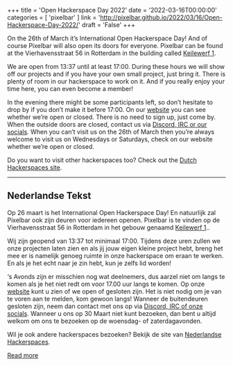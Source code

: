 +++
title = 'Open Hackerspace Day 2022'
date = '2022-03-16T00:00:00'
categories = [ 
 'pixelbar' 
] 
link = 'http://pixelbar.github.io/2022/03/16/Open-Hackerspace-Day-2022/'
draft = 'False'
+++

<p>On the 26th of March it’s International Open Hackerspace Day! And of course Pixelbar will also open its doors for everyone. Pixelbar can be found at the Vierhavensstraat 56 in Rotterdam in the building called <a href="https://pixelbar.nl/contact/">Keilewerf 1</a>.</p>

<p>We are open from 13:37 until at least 17:00. During these hours we will show off our projects and if you have your own small project, just bring it. There is plenty of room in our hackerspace to work on it. And if you really enjoy your time here, you can even become a member!</p>

<p>In the evening there might be some participants left, so don’t hesitate to drop by if you don’t make it before 17:00. On our <a href="https://www.pixelbar.nl/">website</a> you can see whether we’re open or closed. There is no need to sign up, just come by. When the outside doors are closed, contact us via <a href="https://pixelbar.nl/contact/">Discord, IRC or our socials</a>. When you can’t visit us on the 26th of March then you’re always welcome to visit us on Wednesdays or Saturdays, check on our website whether we’re open or closed.</p>

<p>Do you want to visit other hackerspaces too? Check out the <a href="https://hackerspaces.nl/">Dutch Hackerspaces site</a>.</p>

<hr />
<h2>Nederlandse Tekst</h2>

<p>Op 26 maart is het International Open Hackerspace Day! En natuurlijk zal Pixelbar ook zijn deuren voor iedereen openen. Pixelbar is te vinden op de Vierhavensstraat 56 in Rotterdam in het gebouw genaamd <a href="https://pixelbar.nl/contact/">Keilewerf 1</a>..</p>

<p>Wij zijn geopend van 13:37 tot minimaal 17:00. Tijdens deze uren zullen we onze projecten laten zien en als jij jouw eigen kleine project hebt, breng het mee er is namelijk genoeg ruimte in onze hackerspace om eraan te werken. En als je het echt naar je zin hebt, kun je zelfs lid worden!</p>

<p>‘s Avonds zijn er misschien nog wat deelnemers, dus aarzel niet om langs te komen als je het niet redt om voor 17.00 uur langs te komen. Op onze <a href="https://www.pixelbar.nl/">website</a> kunt u zien of we open of gesloten zijn. Het is niet nodig om je van te voren aan te melden, kom gewoon langs! Wanneer de buitendeuren gesloten zijn, neem dan contact met ons op via <a href="https://pixelbar.nl/contact/">Discord, IRC of onze  socials</a>.  Wanneer u ons op 30 Maart niet kunt bezoeken, dan bent u altijd welkom om ons te bezoeken op de woensdag- of zaterdagavonden.</p>

<p>Wil je ook andere hackerspaces bezoeken? Bekijk de site van <a href="https://hackerspaces.nl/">Nederlandse Hackerspaces</a>.</p>

[Read more](http://pixelbar.github.io/2022/03/16/Open-Hackerspace-Day-2022/)